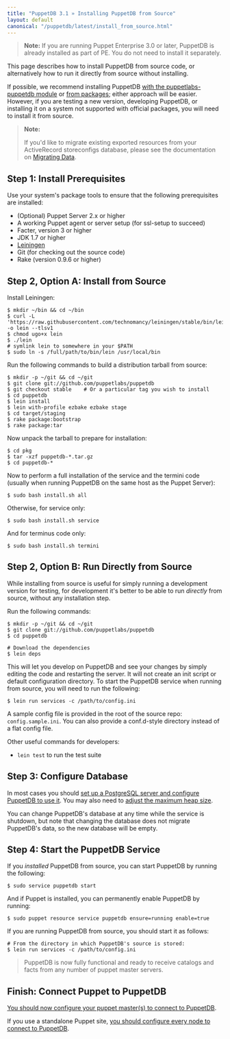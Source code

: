```yaml
---
title: "PuppetDB 3.1 » Installing PuppetDB from Source"
layout: default
canonical: "/puppetdb/latest/install_from_source.html"
---
```


[leiningen]: https://github.com/technomancy/leiningen#installation
[configure_postgres]: ./configure.html#using-postgresql
[configure_heap]: ./configure.html#configuring-the-java-heap-size
[module]: ./install_via_module.html
[packages]: ./install_from_packages.html
[migrating]: ./migrate.html

> **Note:** If you are running Puppet Enterprise 3.0 or later, PuppetDB is already installed as part of PE. You do not need to install it separately.

This page describes how to install PuppetDB from source code, or alternatively how to run it directly from source without installing.

If possible, we recommend installing PuppetDB [with the puppetlabs-puppetdb module][module] or [from packages][packages]; either approach will be easier. However, if you are testing a new version, developing PuppetDB, or installing it on a system not supported with official packages, you will need to install it from source.

> **Note:**
>
> If you'd like to migrate existing exported resources from your ActiveRecord storeconfigs database, please see the documentation on [Migrating Data][migrating].


Step 1: Install Prerequisites
-----

Use your system's package tools to ensure that the following prerequisites are installed:

* (Optional) Puppet Server 2.x or higher
* A working Puppet agent or server setup (for ssl-setup to succeed)
* Facter, version 3 or higher
* JDK 1.7 or higher
* [Leiningen][]
* Git (for checking out the source code)
* Rake (version 0.9.6 or higher)

Step 2, Option A: Install from Source
-----

Install Leiningen:

    $ mkdir ~/bin && cd ~/bin
    $ curl -L 'https://raw.githubusercontent.com/technomancy/leiningen/stable/bin/lein' -o lein --tlsv1
    $ chmod ugo+x lein
    $ ./lein
    # symlink lein to somewhere in your $PATH
    $ sudo ln -s /full/path/to/bin/lein /usr/local/bin

Run the following commands to build a distribution tarball from source:

    $ mkdir -p ~/git && cd ~/git
    $ git clone git://github.com/puppetlabs/puppetdb
    $ git checkout stable    # Or a particular tag you wish to install
    $ cd puppetdb
    $ lein install
    $ lein with-profile ezbake ezbake stage
    $ cd target/staging
    $ rake package:bootstrap
    $ rake package:tar

Now unpack the tarball to prepare for installation:

    $ cd pkg
    $ tar -xzf puppetdb-*.tar.gz
    $ cd puppetdb-*

Now to perform a full installation of the service and the termini code (usually when running PuppetDB on the same host as the Puppet Server):

    $ sudo bash install.sh all

Otherwise, for service only:

    $ sudo bash install.sh service

And for terminus code only:

    $ sudo bash install.sh termini

Step 2, Option B: Run Directly from Source
-----

While installing from source is useful for simply running a development version
for testing, for development it's better to be able to run *directly* from
source, without any installation step.

Run the following commands:

    $ mkdir -p ~/git && cd ~/git
    $ git clone git://github.com/puppetlabs/puppetdb
    $ cd puppetdb

    # Download the dependencies
    $ lein deps

This will let you develop on PuppetDB and see your changes by simply editing the code and restarting the server. It will not create an init script or default configuration directory. To start the PuppetDB service when running from source, you will need to run the following:

    $ lein run services -c /path/to/config.ini

A sample config file is provided in the root of the source repo:  `config.sample.ini`. You can also provide a conf.d-style directory instead of a flat config file.

Other useful commands for developers:

* `lein test` to run the test suite

Step 3: Configure Database
-----

In most cases you should [set up a PostgreSQL server and configure PuppetDB to use it][configure_postgres]. You may also need to [adjust the maximum heap size][configure_heap].

You can change PuppetDB's database at any time while the service is shutdown, but note that changing the database does not migrate PuppetDB's data, so the new database will be empty.

Step 4: Start the PuppetDB Service
-----

If you _installed_ PuppetDB from source, you can start PuppetDB by running the following:

    $ sudo service puppetdb start

And if Puppet is installed, you can permanently enable PuppetDB by running:

    $ sudo puppet resource service puppetdb ensure=running enable=true

If you are running PuppetDB from source, you should start it as follows:

    # From the directory in which PuppetDB's source is stored:
    $ lein run services -c /path/to/config.ini

> PuppetDB is now fully functional and ready to receive catalogs and facts from any number of puppet master servers.

Finish: Connect Puppet to PuppetDB
-----

[You should now configure your puppet master(s) to connect to PuppetDB](./connect_puppet_master.html).

If you use a standalone Puppet site, [you should configure every node to connect to PuppetDB](./connect_puppet_apply.html).
